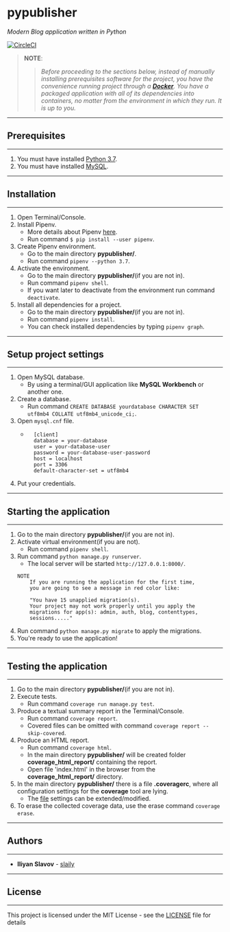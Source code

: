 # pypublisher

*Modern Blog application written in Python*

[![CircleCI](https://circleci.com/gh/slaily/pypublisher/tree/master.svg?style=svg)](https://circleci.com/gh/slaily/pypublisher/tree/master)

> **NOTE**:
>
>> <em>Before proceeding to the sections below, instead of manually installing prerequisites software for the project, you have the convenience running project through a [**Docker**](./docs/setup/docker.md). You have a packaged application with all of its dependencies into containers, no matter from the environment in which they run. It is up to you.</em>


******************************************************************************
## Prerequisites
******************************************************************************
1. You must have installed [Python 3.7](https://www.python.org/downloads/).
2. You must have installed [MySQL](https://dev.mysql.com/doc/mysql-installation-excerpt/5.7/en/).


******************************************************************************
## Installation
******************************************************************************
1. Open Terminal/Console.
2. Install Pipenv.
    - More details about Pipenv [here](http://docs.pipenv.org/en/latest/).
    - Run command ``$ pip install --user pipenv``.
3. Create Pipenv environment.
    - Go to the main directory **pypublisher/**.
    - Run command ``pipenv --python 3.7``.
4. Activate the environment.
    - Go to the main directory **pypublisher/**(if you are not in).
    - Run command ``pipenv shell``.
    - If you want later to deactivate from the environment run command ``deactivate``.
5. Install all dependencies for a project.
    - Go to the main directory **pypublisher/**(if you are not in).
    - Run command ``pipenv install``.
    - You can check installed dependencies by typing ``pipenv graph``.


******************************************************************************
## Setup project settings
******************************************************************************
1. Open MySQL database.
    - By using a terminal/GUI application like **MySQL Workbench** or another one.
2. Create a database.
    - Run command ``CREATE DATABASE yourdatabase CHARACTER SET utf8mb4 COLLATE utf8mb4_unicode_ci;``.
3. Open ``mysql.cnf`` file.
    - ```
        [client]
        database = your-database
        user = your-database-user
        password = your-database-user-password
        host = localhost
        port = 3306
        default-character-set = utf8mb4
      ```
4. Put your credentials.


******************************************************************************
## Starting the application
******************************************************************************
1. Go to the main directory **pypublisher/**(if you are not in).
2. Activate virtual environment(if you are not).
    - Run command ``pipenv shell``.
3. Run command ``python manage.py runserver``.
    - The local server will be started ``http://127.0.0.1:8000/``.
    ```
    NOTE
        If you are running the application for the first time,
        you are going to see a message in red color like:

        "You have 15 unapplied migration(s).
        Your project may not work properly until you apply the
        migrations for app(s): admin, auth, blog, contenttypes,
        sessions....."
    ```
4. Run command ``python manage.py migrate`` to apply the migrations.
5. You're ready to use the application!


******************************************************************************
## Testing the application
******************************************************************************
1. Go to the main directory **pypublisher/**(if you are not in).
2. Execute tests.
    - Run command ``coverage run manage.py test``.
3. Produce a textual summary report in the Terminal/Console.
    - Run command ``coverage report``.
    - Covered files can be omitted with command ``coverage report --skip-covered``.
4. Produce an HTML report.
    - Run command ``coverage html``.
    - In the main directory **pypublisher/** will be created folder **coverage_html_report/** containing the report.
    - Open file 'index.html' in the browser from the **coverage_html_report/** directory.
5. In the main directory **pypublisher/** there is a file **.coveragerc**, where all configuration settings for the **coverage** tool are lying.
    - The [file](https://coverage.readthedocs.io/en/v4.5.x/config.html) settings can be extended/modified.
6. To erase the collected coverage data, use the erase command ``coverage erase``.


******************************************************************************
## Authors
******************************************************************************
* **Iliyan Slavov** - [slaily](https://github.com/slaily)


******************************************************************************
## License
******************************************************************************
This project is licensed under the MIT License - see the [LICENSE](LICENSE) file for details
